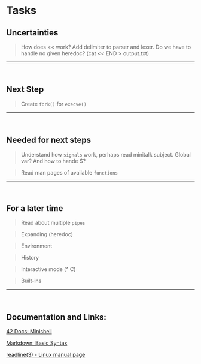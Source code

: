 # Tasks

## Uncertainties

> How does << work? Add delimiter to parser and lexer. 
Do we have to handle no given heredoc? (cat << END > output.txt)

> 

---
<br />


## Next Step

> Create `fork()` for `execve()`

---
<br />


## Needed for next steps

> Understand how `signals` work, perhaps read minitalk subject. Global var? And how to hande $?

> Read man pages of available `functions`

---
<br />


## For a later time

> Read about multiple `pipes`

> Expanding (heredoc)

> Environment

> History

> Interactive mode (^ C)

> Built-ins


---
<br />


## Documentation and Links: 

[42 Docs: Minishell](https://harm-smits.github.io/42docs/projects/minishell)

[Markdown: Basic Syntax](https://www.markdownguide.org/basic-syntax/)

[readline(3) - Linux manual page](https://man7.org/linux/man-pages/man3/readline.3.html)
